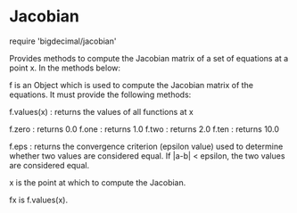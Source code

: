 # Jacobian

require 'bigdecimal/jacobian'

Provides methods to compute the Jacobian matrix of a set of equations at a
point x. In the methods below:

f is an Object which is used to compute the Jacobian matrix of the equations.
It must provide the following methods:

f.values(x)
:   returns the values of all functions at x

f.zero
:   returns 0.0
f.one
:   returns 1.0
f.two
:   returns 2.0
f.ten
:   returns 10.0

f.eps
:   returns the convergence criterion (epsilon value) used to determine
    whether two values are considered equal. If |a-b| < epsilon, the two
    values are considered equal.


x is the point at which to compute the Jacobian.

fx is f.values(x).
